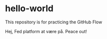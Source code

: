 # hello-world
This repository is for practicing the GitHub Flow


Hej, Fed platform at være på. Peace out! 
